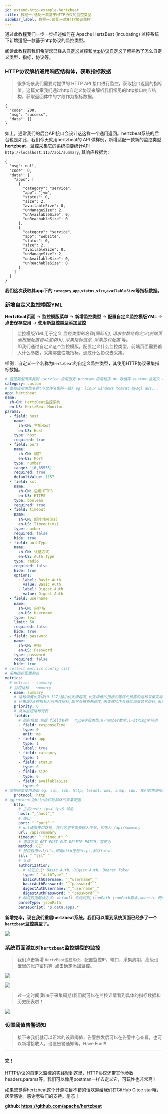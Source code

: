 ```yaml
---
id: extend-http-example-hertzbeat
title: 教程一:适配一款基于HTTP协议的监控类型   
sidebar_label: 教程一:适配一款HTTP协议监控    
---
```


通过此教程我们一步一步描述如何在 Apache HertzBeat (incubating) 监控系统下新增适配一款基于http协议的监控类型。  

阅读此教程前我们希望您已经从[自定义监控](extend-point)和[http协议自定义](extend-http)了解熟悉了怎么自定义类型，指标，协议等。   


### HTTP协议解析通用响应结构体，获取指标数据

> 很多场景我们需要对提供的 HTTP API 接口进行监控，获取接口返回的指标值。这篇文章我们通过http自定义协议来解析我们常见的http接口响应结构，获取返回体中的字段作为指标数据。


```
{
  "code": 200,
  "msg": "success",
  "data": {}
}

```
如上，通常我们的后台API接口会设计这这样一个通用返回。hertzbeat系统的后台也是如此，我们今天就用hertzbeat的 API 做样例，新增适配一款新的监控类型 **hertzbeat**，监控采集它的系统摘要统计API
`http://localhost:1157/api/summary`, 其响应数据为:

```
{
  "msg": null,
  "code": 0,
  "data": {
    "apps": [
      {
        "category": "service",
        "app": "jvm",
        "status": 0,
        "size": 2,
        "availableSize": 0,
        "unManageSize": 2,
        "unAvailableSize": 0,
        "unReachableSize": 0
      },
      {
        "category": "service",
        "app": "website",
        "status": 0,
        "size": 2,
        "availableSize": 0,
        "unManageSize": 2,
        "unAvailableSize": 0,
        "unReachableSize": 0
      }
    ]
  }
}
```

**我们这次获取其app下的 `category`,`app`,`status`,`size`,`availableSize`等指标数据。**


### 新增自定义监控模版YML

**HertzBeat页面** -> **监控模版菜单** -> **新增监控类型** -> **配置自定义监控模版YML** -> **点击保存应用** -> **使用新监控类型添加监控**

> 监控模版YML用于定义 *监控类型的名称(国际化), 请求参数结构定义(前端页面根据配置自动渲染UI), 采集指标信息, 采集协议配置* 等。    
> 即我们通过自定义这个监控模版，配置定义什么监控类型，前端页面需要输入什么参数，采集哪些性能指标，通过什么协议去采集。

样例：自定义一个名称为`hertzbeat`的自定义监控类型，其使用HTTP协议采集指标数据。

```yaml
# 监控类型所属类别：service-应用服务 program-应用程序 db-数据库 custom-自定义 os-操作系统 bigdata-大数据 mid-中间件 webserver-web服务器 cache-缓存 cn-云原生 network-网络监控等等
category: custom
# 监控应用类型名称(与文件名保持一致) eg: linux windows tomcat mysql aws...
app: hertzbeat
name:
  zh-CN: HertzBeat监控系统
  en-US: HertzBeat Monitor
params:
  - field: host
    name:
      zh-CN: 主机Host
      en-US: Host
    type: host
    required: true
  - field: port
    name:
      zh-CN: 端口
      en-US: Port
    type: number
    range: '[0,65535]'
    required: true
    defaultValue: 1157
  - field: ssl
    name:
      zh-CN: 启用HTTPS
      en-US: HTTPS
    type: boolean
    required: true
  - field: timeout
    name:
      zh-CN: 超时时间(ms)
      en-US: Timeout(ms)
    type: number
    required: false
    hide: true
  - field: authType
    name:
      zh-CN: 认证方式
      en-US: Auth Type
    type: radio
    required: false
    hide: true
    options:
      - label: Basic Auth
        value: Basic Auth
      - label: Digest Auth
        value: Digest Auth
  - field: username
    name:
      zh-CN: 用户名
      en-US: Username
    type: text
    limit: 50
    required: false
    hide: true
  - field: password
    name:
      zh-CN: 密码
      en-US: Password
    type: password
    required: false
    hide: true
# collect metrics config list
# 采集指标配置列表
metrics:
  # metrics - summary
  # 监控指标 - summary
  - name: summary
    # 指标调度优先级(0-127)越小优先级越高,优先级低的指标会等优先级高的指标采集完成后才会被调度,相同优先级的指标会并行调度采集
    # 优先级为0的指标为可用性指标,即它会被首先调度,采集成功才会继续调度其它指标,采集失败则中断调度
    priority: 0
    # 具体监控指标列表
    fields:
      # 指标信息 包括 field名称   type字段类型:0-number数字,1-string字符串   label是否为标签   unit:指标单位
      - field: responseTime
        type: 0
        unit: ms
      - field: app
        type: 1
        label: true
      - field: category
        type: 1
      - field: status
        type: 0
      - field: size
        type: 0
      - field: availableSize
        type: 0  
# 监控采集使用协议 eg: sql, ssh, http, telnet, wmi, snmp, sdk, 我们这里使用HTTP协议
    protocol: http
# 当protocol为http协议时具体的采集配置
    http:
      # 主机host: ipv4 ipv6 域名
      host: ^_^host^_^
      # 端口
      port: ^_^port^_^
      # url请求接口路径，我们这里不需要输入传参，写死为 /api/summary
      url: /api/summary
      timeout: ^_^timeout^_^
      # 请求方式 GET POST PUT DELETE PATCH，写死为 
      method: GET
      # 是否启用ssl/tls,即是http还是https,默认false
      ssl: ^_^ssl^_^
      # 认证
      authorization:
        # 认证方式: Basic Auth, Digest Auth, Bearer Token
        type: ^_^authType^_^
        basicAuthUsername: ^_^username^_^
        basicAuthPassword: ^_^password^_^
        digestAuthUsername: ^_^username^_^
        digestAuthPassword: ^_^password^_^
      # 响应数据解析方式: default-系统规则,jsonPath-jsonPath脚本,website-网站可用性指标监控，我们这里使用jsonpath来解析响应数据
      parseType: jsonPath
      parseScript: '$.data.apps.*' 

```

**新增完毕，现在我们重启hertzbeat系统。我们可以看到系统页面已经多了一个`hertzbeat`监控类型了。**


![](/img/docs/advanced/extend-http-example-1.png)


### 系统页面添加对`hertzbeat`监控类型的监控

> 我们点击新增 `HertzBeat监控系统`，配置监控IP，端口，采集周期，高级设置里的账户密码等, 点击确定添加监控。


![](/img/docs/advanced/extend-http-example-2.png)


![](/img/docs/advanced/extend-http-example-3.png)

> 过一定时间(取决于采集周期)我们就可以在监控详情看到具体的指标数据和历史图表啦！


![](/img/docs/advanced/extend-http-example-4.png)



### 设置阈值告警通知

> 接下来我们就可以正常的设置阈值，告警触发后可以在告警中心查看，也可以新增接收人，设置告警通知等，Have Fun!!!


----  

#### 完！

HTTP协议的自定义监控的实践就到这里，HTTP协议还带其他参数headers,params等，我们可以像用postman一样去定义它，可玩性也非常高！

如果您觉得hertzbeat这个开源项目不错的话欢迎给我们在GitHub Gitee star哦，灰常感谢。感谢老铁们的支持。笔芯！

**github: https://github.com/apache/hertzbeat**
